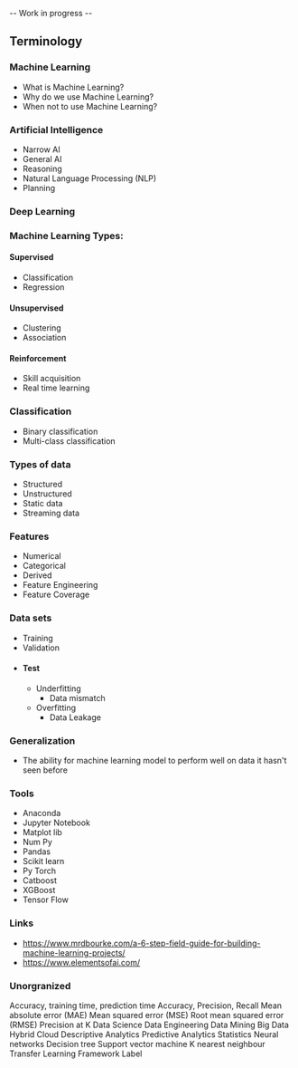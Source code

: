 -- Work in progress --

Terminology
-----------------------------------------------------------------------------------
### Machine Learning
- What is Machine Learning?
- Why do we use Machine Learning? 
- When not to use Machine Learning?

### Artificial Intelligence
- Narrow AI
- General AI 
- Reasoning 
- Natural Language Processing (NLP)
- Planning

### Deep Learning

### Machine Learning Types:

  #### Supervised
   - Classification
   - Regression
    
  #### Unsupervised
   - Clustering
   - Association
    
  #### Reinforcement
   - Skill acquisition
   - Real time learning
  
### Classification
  - Binary classification
  - Multi-class classification
  
### Types of data
  - Structured
  - Unstructured
  - Static data
  - Streaming data
 
 ### Features
  - Numerical
  - Categorical
  - Derived
  - Feature Engineering
  - Feature Coverage
  
 ### Data sets
  - Training
  - Validation
  - #### Test
    - Underfitting
      - Data mismatch
    - Overfitting
      - Data Leakage
 
 ### Generalization 
 - The ability for machine learning model to perform well on data it hasn't seen before

 ### Tools
  - Anaconda
  - Jupyter Notebook
  - Matplot lib
  - Num Py
  - Pandas
  - Scikit learn
  - Py Torch
  - Catboost
  - XGBoost
  - Tensor Flow
 
 ### Links
  - https://www.mrdbourke.com/a-6-step-field-guide-for-building-machine-learning-projects/
  - https://www.elementsofai.com/
  
 ### Unorgranized
  Accuracy, training time, prediction time
  Accuracy, Precision, Recall
 Mean absolute error (MAE)
 Mean squared error (MSE)
 Root mean squared error (RMSE)
 Precision at K
 Data Science
Data Engineering
Data Mining
Big Data
Hybrid Cloud
Descriptive Analytics
Predictive Analytics
Statistics
Neural networks
Decision tree
Support vector machine
K nearest neighbour
Transfer Learning
Framework
Label
